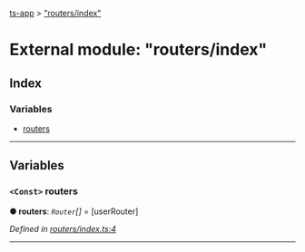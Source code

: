 [ts-app](../README.md) > ["routers/index"](../modules/_routers_index_.md)

# External module: "routers/index"

## Index

### Variables

* [routers](_routers_index_.md#routers)

---

## Variables

<a id="routers"></a>

### `<Const>` routers

**● routers**: *`Router`[]* =  [userRouter]

*Defined in [routers/index.ts:4](https://github.com/jmeyers91/ts-app/blob/706bbc4/src/routers/index.ts#L4)*

___

